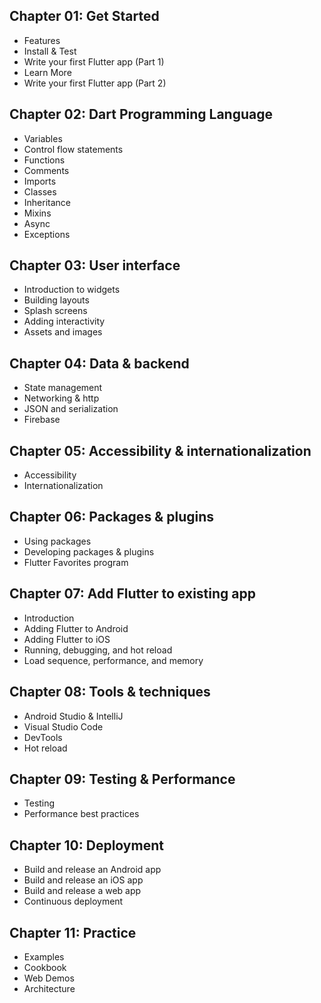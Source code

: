 ## Chapter 01: Get Started
- Features
- Install & Test
- Write your first Flutter app (Part 1)
- Learn More
- Write your first Flutter app (Part 2)

## Chapter 02: Dart Programming Language
- Variables
- Control flow statements
- Functions
- Comments
- Imports
- Classes
- Inheritance
- Mixins
- Async
- Exceptions

## Chapter 03: User interface
- Introduction to widgets
- Building layouts
- Splash screens
- Adding interactivity
- Assets and images

## Chapter 04: Data & backend
- State management
- Networking & http
- JSON and serialization
- Firebase

## Chapter 05: Accessibility & internationalization
- Accessibility
- Internationalization

## Chapter 06: Packages & plugins
- Using packages
- Developing packages & plugins
- Flutter Favorites program

## Chapter 07: Add Flutter to existing app
- Introduction
- Adding Flutter to Android
- Adding Flutter to iOS
- Running, debugging, and hot reload
- Load sequence, performance, and memory

## Chapter 08: Tools & techniques
- Android Studio & IntelliJ
- Visual Studio Code
- DevTools
- Hot reload

## Chapter 09: Testing & Performance
- Testing
- Performance best practices

## Chapter 10: Deployment
- Build and release an Android app
- Build and release an iOS app
- Build and release a web app
- Continuous deployment

## Chapter 11: Practice
- Examples
- Cookbook
- Web Demos
- Architecture
